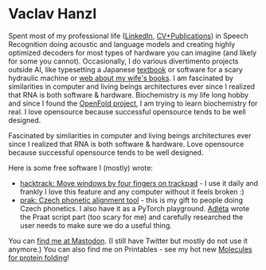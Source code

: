 # Vaclav Hanzl

Spent most of my professional life ([LinkedIn](https://www.linkedin.com/in/vaclav-hanzl-326140199/), [CV+Publications](https://docs.google.com/document/d/1Yfaq-PaX5DQuu6oqqKCoCS1OODi9G8fS7_soGNEnP5c/edit?usp=sharing)) in Speech Recognition doing acoustic and language models and creating highly optimized decoders for most types of hardware you can imagine (and likely for some you cannot).
Occasionally, I do various divertimento projects outside AI, like typesetting a Japanese [textbook](http://denisa.vostry.cz/ucebnice/) or software for a scary hydraulic machine or [web about my wife's books](http://denisa.vostry.cz/). 
I am fascinated by similarities in computer and living beings architectures ever since I realized that RNA is both software & hardware. Biochemistry is my life long hobby and since I found the [OpenFold project](https://github.com/aqlaboratory/openfold), I am trying to learn biochemistry for real. I love opensource because successful opensource tends to be well designed.


Fascinated by similarities in computer and living beings architectures ever since I realized that RNA is both software & hardware. Love opensource because successful opensource tends to be well designed.

Here is some free software I (mostly) wrote:
* [hacktrack: Move windows by four fingers on trackpad](https://github.com/vaclavhanzl/hacktrack) - I use it daily and frankly I love this feature and any computer without it feels broken :)
* [prak: Czech phonetic alignment tool](https://github.com/vaclavhanzl/prak) - this is my gift to people doing Czech phonetics. I also have it as a PyTorch playground. [Adléta](https://github.com/adletka) wrote the Praat script part (too scary for me) and carefully researched the user needs to make sure we do a useful thing.

You can <a rel="me" href="https://sigmoid.social/@vaclavh">find me at Mastodon</a>. (I still have Twitter but mostly do not use it anymore.) You can also find me on Printables - see my hot new [Molecules for protein folding](https://www.printables.com/model/457984-molecules-for-protein-folding)!

<!---
vaclavhanzl/vaclavhanzl is a ✨ special ✨ repository because its `README.md` (this file) appears on your GitHub profile.
You can click the Preview link to take a look at your changes.
--->
